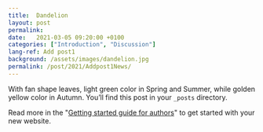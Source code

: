 ```yaml
---
title:  Dandelion
layout: post
permalink: 
date:   2021-03-05 09:20:00 +0100
categories: ["Introduction", "Discussion"]
lang-ref: Add post1
background: /assets/images/dandelion.jpg
permalink: /post/2021/Addpost1News/ 
---
```

With fan shape leaves, light green color in Spring and Summer, while golden yellow color in Autumn. You’ll find this post in your `_posts` directory.

Read more in the "[Getting started guide for authors](https://github.com/gbif/hosted-portals/blob/main/getting-started/for-authors.md)" to get started with your new website.
